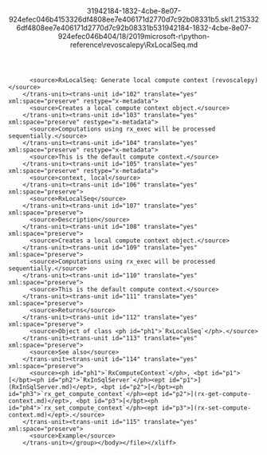 <?xml version="1.0"?><xliff version="1.2" xmlns="urn:oasis:names:tc:xliff:document:1.2" xmlns:xsi="http://www.w3.org/2001/XMLSchema-instance" xsi:schemaLocation="urn:oasis:names:tc:xliff:document:1.2 xliff-core-1.2-transitional.xsd"><file datatype="xml" original="RxLocalSeq.md" source-language="en-US" target-language="en-US"><header><tool tool-id="mdxliff" tool-name="mdxliff" tool-version="1.0-d1654b2" tool-company="Microsoft" /><xliffext:skl_file_name xmlns:xliffext="urn:microsoft:content:schema:xliffextensions">31942184-1832-4cbe-8e07-924efec046b4153326df4808ee7e406171d2770d7c92b08331b5.skl</xliffext:skl_file_name><xliffext:version xmlns:xliffext="urn:microsoft:content:schema:xliffextensions">1.2</xliffext:version><xliffext:ms.openlocfilehash xmlns:xliffext="urn:microsoft:content:schema:xliffextensions">153326df4808ee7e406171d2770d7c92b08331b5</xliffext:ms.openlocfilehash><xliffext:ms.sourcegitcommit xmlns:xliffext="urn:microsoft:content:schema:xliffextensions">31942184-1832-4cbe-8e07-924efec046b4</xliffext:ms.sourcegitcommit><xliffext:ms.lasthandoff xmlns:xliffext="urn:microsoft:content:schema:xliffextensions">04/18/2019</xliffext:ms.lasthandoff><xliffext:ms.openlocfilepath xmlns:xliffext="urn:microsoft:content:schema:xliffextensions">microsoft-r\python-reference\revoscalepy\RxLocalSeq.md</xliffext:ms.openlocfilepath></header><body><group id="content" extype="content"><trans-unit id="101" translate="yes" xml:space="preserve" restype="x-metadata">
          <source>RxLocalSeq: Generate local compute context (revoscalepy)</source>
        </trans-unit><trans-unit id="102" translate="yes" xml:space="preserve" restype="x-metadata">
          <source>Creates a local compute context object.</source>
        </trans-unit><trans-unit id="103" translate="yes" xml:space="preserve" restype="x-metadata">
          <source>Computations using rx_exec will be processed sequentially.</source>
        </trans-unit><trans-unit id="104" translate="yes" xml:space="preserve" restype="x-metadata">
          <source>This is the default compute context.</source>
        </trans-unit><trans-unit id="105" translate="yes" xml:space="preserve" restype="x-metadata">
          <source>context, local</source>
        </trans-unit><trans-unit id="106" translate="yes" xml:space="preserve">
          <source>RxLocalSeq</source>
        </trans-unit><trans-unit id="107" translate="yes" xml:space="preserve">
          <source>Description</source>
        </trans-unit><trans-unit id="108" translate="yes" xml:space="preserve">
          <source>Creates a local compute context object.</source>
        </trans-unit><trans-unit id="109" translate="yes" xml:space="preserve">
          <source>Computations using rx_exec will be processed sequentially.</source>
        </trans-unit><trans-unit id="110" translate="yes" xml:space="preserve">
          <source>This is the default compute context.</source>
        </trans-unit><trans-unit id="111" translate="yes" xml:space="preserve">
          <source>Returns</source>
        </trans-unit><trans-unit id="112" translate="yes" xml:space="preserve">
          <source>Object of class <ph id="ph1">`RxLocalSeq`</ph>.</source>
        </trans-unit><trans-unit id="113" translate="yes" xml:space="preserve">
          <source>See also</source>
        </trans-unit><trans-unit id="114" translate="yes" xml:space="preserve">
          <source><ph id="ph1">`RxComputeContext`</ph>, <bpt id="p1">[</bpt><ph id="ph2">`RxInSqlServer`</ph><ept id="p1">](RxInSqlServer.md)</ept>, <bpt id="p2">[</bpt><ph id="ph3">`rx_get_compute_context`</ph><ept id="p2">](rx-get-compute-context.md)</ept>, <bpt id="p3">[</bpt><ph id="ph4">`rx_set_compute_context`</ph><ept id="p3">](rx-set-compute-context.md)</ept>.</source>
        </trans-unit><trans-unit id="115" translate="yes" xml:space="preserve">
          <source>Example</source>
        </trans-unit></group></body></file></xliff>